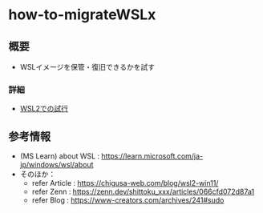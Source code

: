 # how-to-migrateWSLx

## 概要
- WSLイメージを保管・復旧できるかを試す

### 詳細
- [WSL2での試行](./20230609_migrate-wsl2.md)

## 参考情報
- (MS Learn) about WSL : https://learn.microsoft.com/ja-jp/windows/wsl/about
- そのほか：
  * refer Article : https://chigusa-web.com/blog/wsl2-win11/
  * refer Zenn : https://zenn.dev/shittoku_xxx/articles/066cfd072d87a1
  * refer Blog : https://www-creators.com/archives/241#sudo
